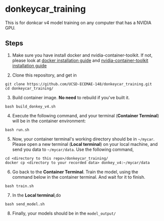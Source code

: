 # donkeycar_training
This is for donkcar v4 model training on any computer that has a NVIDIA GPU.

## Steps
1. Make sure you have install docker and nvidia-container-toolkit.
If not, please look at [docker installation guide](https://docs.docker.com/desktop/install/linux/ubuntu/) and [nvidia-container-toolkit installation guide](https://docs.nvidia.com/datacenter/cloud-native/container-toolkit/latest/install-guide.html)

2. Clone this repository, and get in
```
git clone https://github.com/UCSD-ECEMAE-148/donkeycar_training.git
cd donkeycar_training/
```

3. Build container image. __No need__ to rebuild if you've built it.
```
bash build_donkey_v4.sh
```

4. Execute the following command, and your terminal (__Container Terminal__) will be in the container environment:
```
bash run.sh
```
5. Now, your container terminal's working directory should be in `~/mycar`. Please open a new terminal (__Local terminal__) on your local machine, and send you data to `~/mycar/data`. Use the following command,
```
cd <directory to this repo>/donkeycar_training/
docker cp <directory to your recorded data> donkey_v4:~/mycar/data
```
6. Go back to the __Container Terminal__. Train the model, using the command below in the container terminal. And wait for it to finish.
```
bash train.sh
```
7. In the __Local terminal__,do
```
bash send_model.sh
```
8. Finally, your models should be in the `model_output/`
